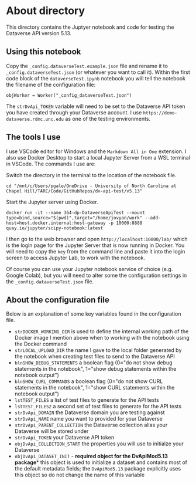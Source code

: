 # About directory

This directory contains the Juptyer notebook and code for testing the Dataverse API version 5.13.

## Using this notebook

Copy the `_config.dataverseTest.example.json` file and rename it to `_config.dataverseTest.json` (or whatever you want to call it). Within the first code block of the `dataverseTest.ipynb` notebook you will tell the notebook the filename of the configuration file:

`objWorker = Worker("_config_dataverseTest.json")`

The `strDvApi_TOKEN` variable will need to be set to the Dataverse API token you have created through your Dataverse account. I use `https://demo-dataverse.rdmc.unc.edu` as one of the testing environments.

## The tools I use

I use VSCode editor for Windows and the `Markdown All in One` extension. I also use Docker Desktop to 
start a local Jupyter Server from a WSL terminal in VSCode. The commands I use are:

Switch the directory in the terminal to the location of the notebook file.

`cd "/mnt/c/Users/pgale/OneDrive - University of North Carolina at Chapel Hill/TARC/Code/GitHubRepos/dv-api-test/v5.13"`

Start the Jupyter server using Docker.

`docker run -it --name 364-dp-DataverseApiTest --mount type=bind,source="$(pwd)",target="/home/jovyan/work" --add-host=host.docker.internal:host-gateway -p 10000:8888 quay.io/jupyter/scipy-notebook:latest`

I then go to the web browser and open `http://localhost:10000/lab/` which is the login page for the Jupyter Server that is now running in Docker. You will need to copy the `key` from the command line and paste it into the login screen to access Jupyter Lab, to work with the notebook.

Of course you can use your Jupyter notebook service of choice (e.g. Google Colab), but you will need to alter some the configuration settings in the `_config.dataverseTest.json` file.

## About the configuration file

Below is an explanation of some key variables found in the configuration file.

- `strDOCKER_WORKING_DIR` is used to define the internal working path of the Docker image I mention above when to working with the notebook using the Docker command
- `strLOCAL_UPLOAD_DIR` the name I gave to the local folder generated by the notebook when creating test files to send to the Dataverse API
- `blnSHOW_DEBUG_STATEMENTS` a boolean flag (0="do not show debug statements in the notebook", 1="show debug statements within the notebook output")
- `blnSHOW_CURL_COMMANDS` a boolean flag (0="do not show CURL statements in the notebook", 1="show CURL statements within the notebook output")
- `lstTEST_FILES` a list of test files to generate for the API tests
- `lstTEST_FILES2` a second set of test files to generate for the API tests
- `strDvApi_DOMAIN` the Dataverse domain you are testing against
- `strDvApi_NAME` name you want to provided for your Dataverse 
- `strDvApi_PARENT_COLLECTION` the Dataverse collection alias your Dataverse will be stored under
- `strDvApi_TOKEN` your Dataverse API token
- `objDvApi_COLLECTION_START` the properties you will use to initialze your Dataverse
- `objDvApi_DATASET_INIT` - **required object for the DvApiMod5.13 package*** this object is used to initialize a dataset and contains most of the default metadata fields; the `DvApiMod5.13` package explicitly uses this object so do not change the name of this variable